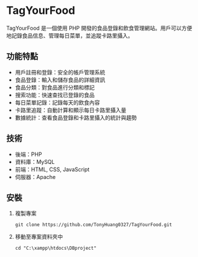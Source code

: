 # TagYourFood

TagYourFood 是一個使用 PHP 開發的食品登錄和飲食管理網站。用戶可以方便地記錄食品信息、管理每日菜單，並追蹤卡路里攝入。

## 功能特點

- 用戶註冊和登錄：安全的帳戶管理系統
- 食品登錄：輸入和儲存食品的詳細資訊
- 食品分類：對食品進行分類和標記
- 搜索功能：快速查找已登錄的食品
- 每日菜單記錄：記錄每天的飲食內容
- 卡路里追蹤：自動計算和顯示每日卡路里攝入量
- 數據統計：查看食品登錄和卡路里攝入的統計與趨勢

## 技術

- 後端：PHP
- 資料庫：MySQL
- 前端：HTML, CSS, JavaScript
- 伺服器：Apache

## 安裝

1. 複製專案
   ```
   git clone https://github.com/TonyHuang0327/TagYourFood.git
   ```
2. 移動至專案資料夾中
   ```
   cd "C:\xampp\htdocs\DBproject"
   ```
   
